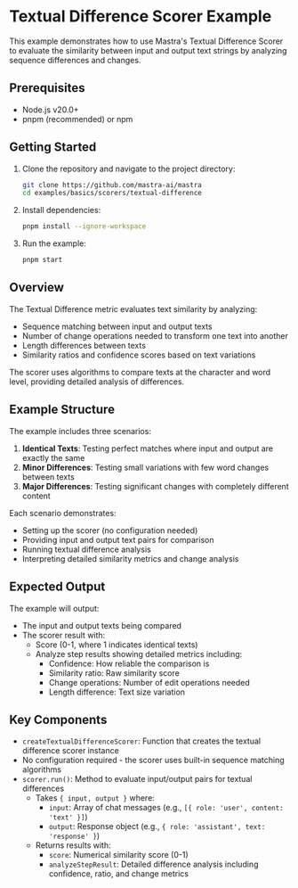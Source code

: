 # Textual Difference Scorer Example

This example demonstrates how to use Mastra's Textual Difference Scorer to evaluate the similarity between input and output text strings by analyzing sequence differences and changes.

## Prerequisites

- Node.js v20.0+
- pnpm (recommended) or npm

## Getting Started

1. Clone the repository and navigate to the project directory:

   ```bash
   git clone https://github.com/mastra-ai/mastra
   cd examples/basics/scorers/textual-difference
   ```

2. Install dependencies:

   ```bash
   pnpm install --ignore-workspace
   ```

3. Run the example:

   ```bash
   pnpm start
   ```

## Overview

The Textual Difference metric evaluates text similarity by analyzing:

- Sequence matching between input and output texts
- Number of change operations needed to transform one text into another
- Length differences between texts
- Similarity ratios and confidence scores based on text variations

The scorer uses algorithms to compare texts at the character and word level, providing detailed analysis of differences.

## Example Structure

The example includes three scenarios:

1. **Identical Texts**: Testing perfect matches where input and output are exactly the same
2. **Minor Differences**: Testing small variations with few word changes between texts
3. **Major Differences**: Testing significant changes with completely different content

Each scenario demonstrates:

- Setting up the scorer (no configuration needed)
- Providing input and output text pairs for comparison
- Running textual difference analysis
- Interpreting detailed similarity metrics and change analysis

## Expected Output

The example will output:

- The input and output texts being compared
- The scorer result with:
  - Score (0-1, where 1 indicates identical texts)
  - Analyze step results showing detailed metrics including:
    - Confidence: How reliable the comparison is
    - Similarity ratio: Raw similarity score
    - Change operations: Number of edit operations needed
    - Length difference: Text size variation

## Key Components

- `createTextualDifferenceScorer`: Function that creates the textual difference scorer instance
- No configuration required - the scorer uses built-in sequence matching algorithms
- `scorer.run()`: Method to evaluate input/output pairs for textual differences
  - Takes `{ input, output }` where:
    - `input`: Array of chat messages (e.g., `[{ role: 'user', content: 'text' }]`)
    - `output`: Response object (e.g., `{ role: 'assistant', text: 'response' }`)
  - Returns results with:
    - `score`: Numerical similarity score (0-1)
    - `analyzeStepResult`: Detailed difference analysis including confidence, ratio, and change metrics
